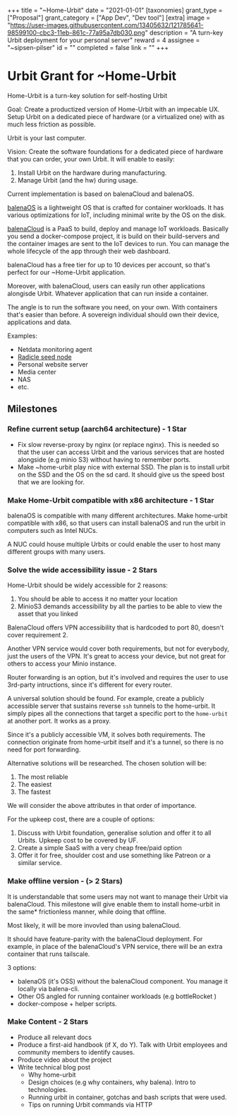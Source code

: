 +++
title = "~Home-Urbit"
date = "2021-01-01"
[taxonomies]
grant_type = ["Proposal"]
grant_category = ["App Dev", "Dev tool"]
[extra]
image = "https://user-images.githubusercontent.com/13405632/121785641-98599100-cbc3-11eb-861c-77a95a7db030.png"
description = "A turn-key Urbit deployment for your personal server"
reward = 4
assignee = "~sipsen-pilser"
id = ""
completed = false
link = ""
+++


# Urbit Grant for ~Home-Urbit

Home-Urbit is a turn-key solution for self-hosting Urbit


Goal: Create a productized version of Home-Urbit with an impecable UX. Setup Urbit on a dedicated piece of hardware (or a virtualized one) with as much less friction as possible. 

Urbit is your last computer.

Vision: Create the software foundations for a dedicated piece of hardware that you can order, your own Urbit. It will enable to easily:
1) Install Urbit on the hardware during manufacturing.
2) Manage Urbit (and the hw) during usage. 

Current implementation is based on balenaCloud and balenaOS.

[balenaOS](https://www.balena.io/os/?) is a lightweight OS that is crafted for container workloads. It has various optimizations for IoT, including minimal write by the OS on the disk. 

[balenaCloud](https://www.balena.io/cloud/) is a PaaS to build, deploy and manage IoT workloads. Basically you send a docker-compose project, it is build on their build-servers and the container images are sent to the IoT devices to run. You can manage the whole lifecycle of the app through their web dashboard. 

balenaCloud has a free tier for up to 10 devices per account, so that's perfect for our ~Home-Urbit application. 

Moreover, with balenaCloud, users can easily run other applications alongisde Urbit. Whatever application that can run inside a container. 

The angle is to run the software you need, on your own. With containers that's easier than before. A sovereign individual should own their device, applications and data.

Examples: 

- Netdata monitoring agent
- [Radicle seed node](https://radicle.xyz/)
- Personal website server
- Media center
- NAS
- etc.


## Milestones

### Refine current setup (aarch64 architecture) - 1 Star

- Fix slow reverse-proxy by nginx (or replace nginx). This is needed so that the user can access Urbit and the various services that are hosted alongside (e.g minio S3) without having to remember ports. 
- Make ~home-urbit play nice with external SSD. The plan is to install urbit on the SSD and the OS on the sd card. It should give us the speed bost that we are looking for.


### Make Home-Urbit compatible with x86 architecture - 1 Star

balenaOS is compatible with many different architectures. Make home-urbit compatible with x86, so that users can install balenaOS and run the urbit in computers such as Intel NUCs.

A NUC could house multiple Urbits or could enable the user to host many different groups with many users.


### Solve the wide accessibility issue - 2 Stars

Home-Urbit should be widely accessible for 2 reasons:
1) You should be able to access it no matter your location
2) MinioS3 demands accessibility by all the parties to be able to view the asset that you linked

BalenaCloud offers VPN accessibility that is hardcoded to port 80, doesn't cover requirement 2. 

Another VPN service would cover both requirements, but not for everybody, just the users of the VPN. It's great to access your device, but not great for others to access your Minio instance. 

Router forwarding is an option, but it's involved and requires the user to use 3rd-party intructions, since it's different for every router. 

A universal solution should be found. For example, create a publicly accessible server that sustains reverse `ssh` tunnels to the home-urbit. It simply pipes all the connections that target a specific port to the `home-urbit` at another port. It works as a proxy. 

Since it's a publicly accessible VM, it solves both requirements. The connection originate from home-urbit itself and it's a tunnel, so there is no need for port forwarding. 

Alternative solutions will be researched. The chosen solution will be:

1) The most reliable
2) The easiest
3) The fastest

We will consider the above attributes in that order of importance. 

For the upkeep cost, there are a couple of options:
1) Discuss with Urbit foundation, generalise solution and offer it to all Urbits. Upkeep cost to be covered by UF. 
2) Create a simple SaaS with a very cheap free/paid option
3) Offer it for free, shoulder cost and use something like Patreon or a similar service. 

### Make offline version - (> 2 Stars)

It is understandable that some users may not want to manage their Urbit via balenaCloud. This milestone will give enable them to install home-urbit in the same* frictionless manner, while doing that offline. 

Most likely, it will be more invovled than using balenaCloud. 

It should have feature-parity with the balenaCloud deployment. For example, in place of the balenaCloud's VPN service, there will be an extra container that runs tailscale.

3 options:

- balenaOS (it's OSS) without the balenaCloud component. You manage it locally via balena-cli. 
- Other OS angled for running container workloads (e.g bottleRocket )
- docker-compose + helper scripts. 

### Make Content - 2 Stars

- Produce all relevant docs
- Produce a first-aid handbook (if X, do Y). Talk with Urbit employees and community members to identify causes. 
- Produce video about the project
- Write technical blog post
    - Why home-urbit
    - Design choices (e.g why containers, why balena). Intro to technologies.
    - Running urbit in container, gotchas and bash scripts that were used.
    - Tips on running Urbit commands via HTTP
